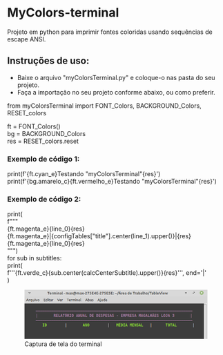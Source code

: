 # MyColors-terminal
Projeto em python para imprimir fontes coloridas usando sequências de escape ANSI.

## Instruções de uso:
<ul>
  <li>Baixe o arquivo "myColorsTerminal.py" e coloque-o nas pasta do seu projeto.</li>
  <li>Faça a importação no seu projeto conforme abaixo, ou como preferir.</li>
</ul>
<p>from myColorsTerminal import FONT_Colors, BACKGROUND_Colors, RESET_colors</p>
<p>
ft = FONT_Colors()<br>
bg = BACKGROUND_Colors<br>
res = RESET_colors.reset<br>
</p>

### Exemplo de código 1:
print(f'{ft.cyan_e}Testando "myColorsTerminal"{res}') <br>
print(f'{bg.amarelo_c}{ft.vermelho_e}Testando "myColorsTerminal"{res}')

### Exemplo de código 2:
print( <br>
f""" <br>
{ft.magenta_e}{line_0}{res} <br>
     {ft.magenta_e}|{configTables["title"].center(line_1).upper()}|{res} <br>
{ft.magenta_e}{line_0}{res} <br>
""") <br>
    for sub in subtitles: <br>
        print( <br>
            f'''{ft.verde_c}{sub.center(calcCenterSubtitle).upper()}{res}''', end='|' <br>
            )
<figure>
  <img src="terminal.png" alt="Captura de tela do terminal">
  <figcaption>Captura de tela do terminal</figcaption>
</figure>            
